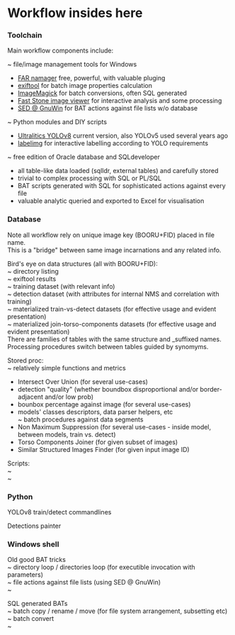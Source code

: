 # Workflow insides here

### Toolchain

Main workflow components include: <br>

~ file/image management tools for Windows <br>
  - [FAR namager]() free, powerful, with valuable pluging <br>
  - [exiftool]() for batch image properties calculation <br>
  - [ImageMagick]() for batch conversions, often SQL generated <br>
  - [Fast Stone image viewer]() for interactive analysis and some processing <br>
  - [SED @ GnuWin]() for BAT actions against file lists w/o database <br>
  
~ Python modules and DIY scripts <br>
  - [Ultralitics YOLOv8]() current version, also YOLOv5 used several years ago <br>
  - [labelimg]() for interactive labelling according to YOLO requirements <br>
  
~ free edition of Oracle database and SQLdeveloper <br>
  - all table-like data loaded (sqlldr, external tables) and carefully stored
  - trivial to complex processing with SQL or PL/SQL <br>
  - BAT scripts generated with SQL for sophisticated actions against every file <br>
  - valuable analytic queried and exported to Excel for visualisation

### Database

Note all workflow rely on unique image key (BOORU+FID) placed in file name. <br>
This is a "bridge" between same image incarnations and any related info. <br>

Bird's eye on data structures (all with BOORU+FID): <br>
~ directory listing <br>
~ exiftool results <br>
~ training dataset (with relevant info) <br>
~ detection dataset (with attributes for internal NMS and correlation with training) <br>
~ materialized train-vs-detect datasets (for effective usage and evident presentation) <br>
~ materialized join-torso-components datasets (for effective usage and evident presentation) <br>
There are families of tables with the same structure and _suffixed names. <br>
Processing procedures switch between tables guided by synomyms. <br>

Stored proc: <br>
~ relatively simple functions and metrics <br>
  - Intersect Over Union (for several use-cases) <br>
  - detection "quality" (whether boundbox disproportional and/or border-adjacent and/or low prob) <br>
  - bounbox percentage against image (for several use-cases) <br>
  - models' classes descriptors, data parser helpers, etc <br>
~ batch procedures against data segments <br>
  - Non Maximum Suppression (for several use-cases - inside model, between models, train vs. detect) <br>
  - Torso Components Joiner (for given subset of images) <br>
  - Similar Structured Images Finder (for given input image ID) <br>

Scripts: <br>
~  <br>
~  <br>

### Python

YOLOv8 train/detect commandlines <br>

Detections painter <br>

### Windows shell

Old good BAT tricks <br>
~ directory loop / directories loop (for executible invocation with parameters) <br>
~ file actions against file lists (using SED @ GnuWin) <br>
~  <br>

SQL generated BATs <br>
~ batch copy / rename / move (for file system arrangement, subsetting etc) <br>
~ batch convert <br>
~  <br>
